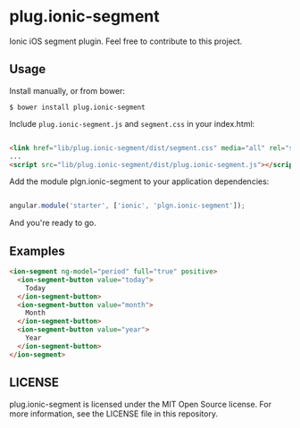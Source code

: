 # plug.ionic-segment

Ionic iOS segment plugin.
Feel free to contribute to this project.

## Usage

Install manually, or from bower:

```
$ bower install plug.ionic-segment
```

Include `plug.ionic-segment.js` and `segment.css` in your index.html:

```html

<link href="lib/plug.ionic-segment/dist/segment.css" media="all" rel="stylesheet" type="text/css">
...
<script src="lib/plug.ionic-segment/dist/plug.ionic-segment.js"></script>

```

Add the module plgn.ionic-segment to your application dependencies:

```javascript

angular.module('starter', ['ionic', 'plgn.ionic-segment']);

```

And you're ready to go.

## Examples

```html
<ion-segment ng-model="period" full="true" positive>
  <ion-segment-button value="today">
    Today
  </ion-segment-button>
  <ion-segment-button value="month">
    Month
  </ion-segment-button>
  <ion-segment-button value="year">
    Year
  </ion-segment-button>
</ion-segment>
```

## LICENSE
plug.ionic-segment is licensed under the MIT Open Source license. For more information, see the LICENSE file in this repository.